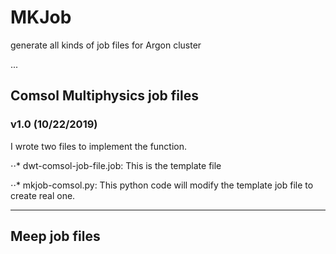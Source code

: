 # MKJob
generate all kinds of job files for Argon cluster

...

## Comsol Multiphysics job files

### v1.0 (10/22/2019)

I wrote two files to implement the function.

⋅⋅* dwt-comsol-job-file.job: This is the template file

⋅⋅* mkjob-comsol.py: This python code will modify the template job file to create real one.

---
## Meep job files

